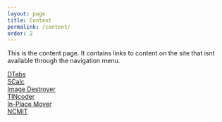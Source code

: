 ```yaml
---
layout: page
title: Content
permalink: /content/
order: 2
---
```

This is the content page. It contains links to content on the site that isnt available through the navigation menu.    
<!--not everything is available from here, some easter eggs and the like are still hidden-->  
[DTabs](/downloads/dtabs/)  
[SCalc](/downloads/scalc/)  
[Image Destroyer](/downloads/imagedestroyer/)  
[TINcoder](/downloads/tincoder/)  
[In-Place Mover](/downloads/in-place-mover/)  
[NCMIT](/ncmit/)
